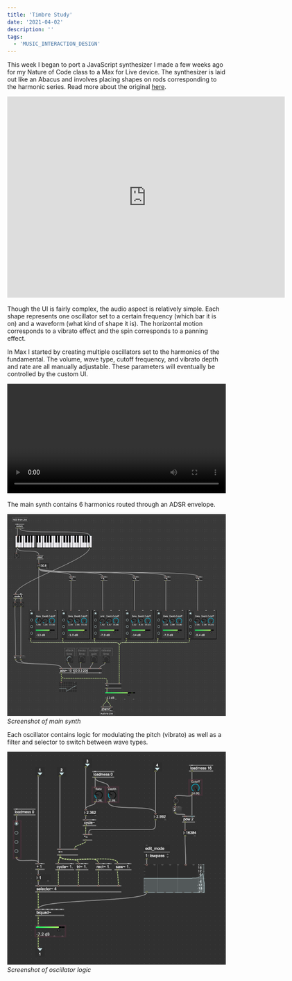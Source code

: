 ```yaml
---
title: 'Timbre Study'
date: '2021-04-02'
description: ''
tags:
  - 'MUSIC_INTERACTION_DESIGN'
---
```


This week I began to port a JavaScript synthesizer I made a few weeks ago for my Nature of Code class to a Max for Live device. The synthesizer is laid out like an Abacus and involves placing shapes on rods corresponding to the harmonic series. Read more about the original [here](/nature-of-code-oscillation/).

<p>
<iframe src="https://player.vimeo.com/video/517974442?color=eae6de" width="640" height="463" frameborder="0" allow="autoplay; fullscreen" allowfullscreen></iframe>
</p>

Though the UI is fairly complex, the audio aspect is relatively simple. Each shape represents one oscillator set to a certain frequency (which bar it is on) and a waveform (what kind of shape it is). The horizontal motion corresponds to a vibrato effect and the spin corresponds to a panning effect.

In Max I started by creating multiple oscillators set to the harmonics of the fundamental. The volume, wave type, cutoff frequency, and vibrato depth and rate are all manually adjustable. These parameters will eventually be controlled by the custom UI.

<p>
<video controls style="width: 100%; max-width: unset" name="Screen capture" src="./abacusynth-max-demo.mp4"></video>
</p>

The main synth contains 6 harmonics routed through an ADSR envelope.

![screenshot of main synth](synth-screenshot.png)
_Screenshot of main synth_

Each oscillator contains logic for modulating the pitch (vibrato) as well as a filter and selector to switch between wave types.

![screenshot of oscillator logic](simple-osc-screenshot.png)
_Screenshot of oscillator logic_
